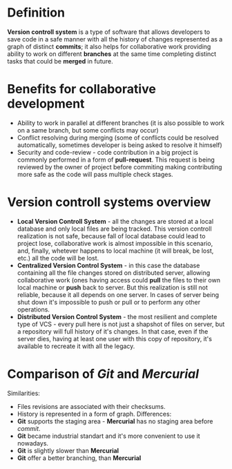 # Definition
__Version controll system__ is a type of software that allows developers to save code in a safe manner with all the history of changes represented as a graph of distinct __commits__;
it also helps for collaborative work providing ability to work on different __branches__ at the same time completing distinct tasks that could be __merged__ in future.
# Benefits for collaborative development
  * Ability to work in parallel at different branches (it is also possible to work on a same branch, but some conflicts may occur)
  * Conflict resolving during merging (some of conflicts could be resolved automatically, sometimes developer is being asked to resolve it himself)
  * Security and code-review - code contribution in a big project is commonly performed in a form of __pull-request__. This request is being reviewed by the owner of project before commiting
making contributing more safe as the code will pass multiple check stages.
# Version controll systems overview
  * __Local Version Controll System__ - all the changes are stored at a local database and only local files are being tracked. This version controll realization is not safe, because fall of
local database could lead to project lose, collaborative work is almost impossible in this scenario, and, finally, whetever happens to local machine (it will break, be lost, etc.) all the code will be lost.
  * __Centralized Version Control System__ - in this case the database containing all the file changes stored on distributed server, allowing collaborative work (ones having access could
__pull__ the files to their own local machine or __push__ back to server. But this realization is still not reliable, because it all depends on one server. In cases of server being shut down
it's impossible to push or pull or to perform any other operations.
  * __Distributed Version Control System__ - the most resilient and complete type of VCS - every pull here is not just a shapshot of files on server, but a repository will full history of it's changes.
In that case, even if the server dies, having at least one user with this copy of repository, it's available to recreate it with all the legacy.
# Comparison of _Git_ and _Mercurial_
Similarities:
  * Files revisions are associated with their checksums.
  * History is represented in a form of graph.
Differences:
  * __Git__ supports the staging area - __Mercurial__ has no staging area before _commit_.
  * __Git__ became industrial standart and it's more convenient to use it nowadays.
  * __Git__ is slightly slower than __Mercurial__
  * __Git__ offer a better branching, than __Mercurial__
